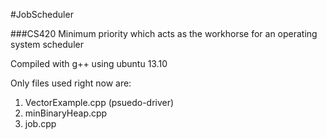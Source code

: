 #JobScheduler

###CS420 Minimum priority which acts as the workhorse for an operating system scheduler

Compiled with g++ using ubuntu 13.10

Only files used right now are:
  1. VectorExample.cpp (psuedo-driver)
  2. minBinaryHeap.cpp
  3. job.cpp
